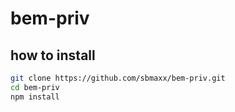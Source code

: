 bem-priv
========

## how to install

```bash
git clone https://github.com/sbmaxx/bem-priv.git
cd bem-priv
npm install
```
